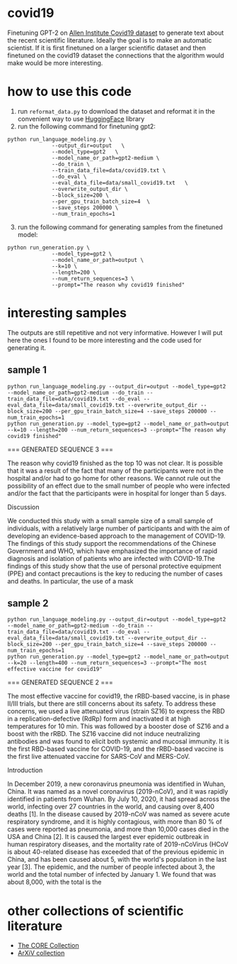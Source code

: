 # covid19

Finetuning GPT-2 on [Allen Institute Covid19 dataset](https://allenai.org/data/cord-19) to generate text about the recent scientific literature. Ideally the goal is to make an automatic scientist. If it is first finetuned on a larger scientific dataset and then finetuned on the covid19 dataset the connections that the algorithm would make would be more interesting.

# how to use this code
1. run `reformat_data.py` to download the dataset and reformat it in the convenient way to use [HuggingFace](https://huggingface.co/) library
2. run the following command for finetuning gpt2: 

```pythonscript
python run_language_modeling.py \
              --output_dir=output   \
              --model_type=gpt2   \
              --model_name_or_path=gpt2-medium \
              --do_train \
              --train_data_file=data/covid19.txt \
              --do_eval \
              --eval_data_file=data/small_covid19.txt   \
              --overwrite_output_dir \
              --block_size=200 \
              --per_gpu_train_batch_size=4  \
              --save_steps 200000 \
              --num_train_epochs=1
```

3. run the following command for generating samples from the finetuned model: 

```pythonscript
python run_generation.py \
              --model_type=gpt2 \
              --model_name_or_path=output \
              --k=10 \
              --length=200 \
              --num_return_sequences=3 \
              --prompt="The reason why covid19 finished"
```

# interesting samples

The outputs are still repetitive and not very informative. However I will put here the ones I found to be more interesting and the code used for generating it.

## sample 1

```pythonscript
python run_language_modeling.py --output_dir=output --model_type=gpt2 --model_name_or_path=gpt2-medium --do_train --train_data_file=data/covid19.txt --do_eval --eval_data_file=data/small_covid19.txt --overwrite_output_dir --block_size=200 --per_gpu_train_batch_size=4 --save_steps 200000 --num_train_epochs=1
python run_generation.py --model_type=gpt2 --model_name_or_path=output --k=10 --length=200 --num_return_sequences=3 --prompt="The reason why covid19 finished"
```

=== GENERATED SEQUENCE 3 ===

The reason why covid19 finished as the top 10 was not clear. It is possible that it was a result of the fact that many of the participants were not in the hospital and/or had to go home for other reasons. We cannot rule out the possibility of an effect due to the small number of people who were infected and/or the fact that the participants were in hospital for longer than 5 days.

Discussion

We conducted this study with a small sample size of a small sample of individuals, with a relatively large number of participants and with the aim of developing an evidence-based approach to the management of COVID-19. The findings of this study support the recommendations of the Chinese Government and WHO, which have emphasized the importance of rapid diagnosis and isolation of patients who are infected with COVID-19.The findings of this study show that the use of personal protective equipment (PPE) and contact precautions is the key to reducing the number of cases and deaths. In particular, the use of a mask

## sample 2

```pythonscript
python run_language_modeling.py --output_dir=output --model_type=gpt2 --model_name_or_path=gpt2-medium --do_train --train_data_file=data/covid19.txt --do_eval --eval_data_file=data/small_covid19.txt --overwrite_output_dir --block_size=200 --per_gpu_train_batch_size=4 --save_steps 200000 --num_train_epochs=1
python run_generation.py --model_type=gpt2 --model_name_or_path=output --k=20 --length=400 --num_return_sequences=3 --prompt="The most effective vaccine for covid19"
```

=== GENERATED SEQUENCE 2 ===

The most effective vaccine for covid19, the rRBD-based vaccine, is in phase II/III trials, but there are still concerns about its safety. To address these concerns, we used a live attenuated virus (strain SZ16) to express the RBD in a replication-defective (RdRp) form and inactivated it at high temperatures for 10 min. This was followed by a booster dose of SZ16 and a boost with the rRBD. The SZ16 vaccine did not induce neutralizing antibodies and was found to elicit both systemic and mucosal immunity. It is the first RBD-based vaccine for COVID-19, and the rRBD-based vaccine is the first live attenuated vaccine for SARS-CoV and MERS-CoV.

Introduction

In December 2019, a new coronavirus pneumonia was identified in Wuhan, China. It was named as a novel coronavirus (2019-nCoV), and it was rapidly identified in patients from Wuhan. By July 10, 2020, it had spread across the world, infecting over 27 countries in the world, and causing over 8,400 deaths [1]. In the disease caused by 2019-nCoV was named as severe acute respiratory syndrome, and it is highly contagious, with more than 80 % of cases were reported as pneumonia, and more than 10,000 cases died in the USA and China [2]. It is caused the largest ever epidemic outbreak in human respiratory diseases, and the mortality rate of 2019-nCoVirus (HCoV is about 40-related disease has exceeded that of the previous epidemic in China, and has been caused about 5, with the world's population in the last year [3]. The epidemic, and the number of people infected about 3, the world and the total number of infected by January 1. We found that was about 8,000, with the total is the


# other collections of scientific literature

- [The CORE Collection](https://core.ac.uk/services/#access-to-raw-data)
- [ArXiV collection](https://link.springer.com/article/10.1007/s11192-020-03382-z)
